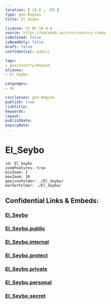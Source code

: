 ```yaml
---
location: [ 18.8 , -69 ] 
type: geo-Region
title: El_Seybo

license: CC BY-SA 4.0
source: https://datahub.io/core/country-codes
isDeleted: false
isReadOnly: false
draft: false
confidential: public

tags:
- geo/Country/Region
aliases:
- El_Seybo

Languages:
- de

cssclasses: geo-Region
publish: true
linkTitle: 
keywords: 
layout: 
publishDate: 
expiryDate: 
---
```


# El_Seybo

```leaflet
id: El_Seybo
zoomFeatures: true 
minZoom: 2 
maxZoom: 18
geojsonFolder: ./El_Seybo/
markerFolder: ./El_Seybo/
```


## Confidential Links & Embeds: 

### [El_Seybo](/_Standards/Earth/Continent/America~Caribbean/Dominican_Rep/provinces~Dominican_Rep/El_Seybo.md) 

### [El_Seybo.public](/_public/Earth/Continent/America~Caribbean/Dominican_Rep/provinces~Dominican_Rep/El_Seybo.public.md) 

### [El_Seybo.internal](/_internal/Earth/Continent/America~Caribbean/Dominican_Rep/provinces~Dominican_Rep/El_Seybo.internal.md) 

### [El_Seybo.protect](/_protect/Earth/Continent/America~Caribbean/Dominican_Rep/provinces~Dominican_Rep/El_Seybo.protect.md) 

### [El_Seybo.private](/_private/Earth/Continent/America~Caribbean/Dominican_Rep/provinces~Dominican_Rep/El_Seybo.private.md) 

### [El_Seybo.personal](/_personal/Earth/Continent/America~Caribbean/Dominican_Rep/provinces~Dominican_Rep/El_Seybo.personal.md) 

### [El_Seybo.secret](/_secret/Earth/Continent/America~Caribbean/Dominican_Rep/provinces~Dominican_Rep/El_Seybo.secret.md)

